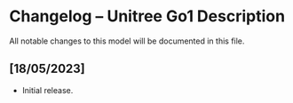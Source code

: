 # Changelog – Unitree Go1 Description

All notable changes to this model will be documented in this file.

## [18/05/2023]
- Initial release.